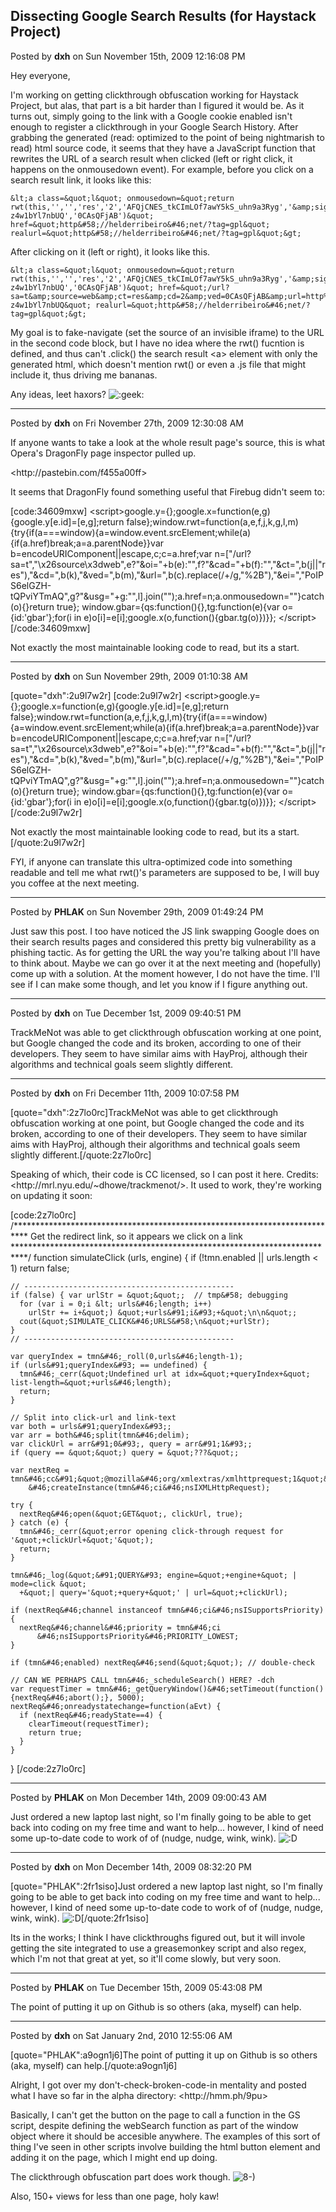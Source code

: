 ## Dissecting Google Search Results (for Haystack Project)
Posted by **dxh** on Sun November 15th, 2009 12:16:08 PM

Hey everyone,

I'm working on getting clickthrough obfuscation working for Haystack Project, but alas, that part is a bit harder than I figured it would be.  As it turns out, simply going to the link with a Google cookie enabled isn't enough to register a clickthrough in your Google Search History.  After grabbing the generated (read: optimized to the point of being nightmarish to read) html source code, it seems that they have a JavaScript function that rewrites the URL of a search result when clicked (left or right click, it happens on the onmousedown event).  For example, before you click on a search result link, it looks like this:

```
&lt;a class=&quot;l&quot; onmousedown=&quot;return rwt(this,'','','res','2','AFQjCNES_tkCImLOf7awY5kS_uhn9a3Ryg','&amp;sig2=o9xmv5ZAf-z4w1bYl7nbUQ','0CAsQFjAB')&quot; href=&quot;http&#58;//helderribeiro&#46;net/?tag=gpl&quot; realurl=&quot;http&#58;//helderribeiro&#46;net/?tag=gpl&quot;&gt;
```			
After clicking on it (left or right), it looks like this.

```
&lt;a class=&quot;l&quot; onmousedown=&quot;return rwt(this,'','','res','2','AFQjCNES_tkCImLOf7awY5kS_uhn9a3Ryg','&amp;sig2=o9xmv5ZAf-z4w1bYl7nbUQ','0CAsQFjAB')&quot; href=&quot;/url?sa=t&amp;source=web&amp;ct=res&amp;cd=2&amp;ved=0CAsQFjAB&amp;url=http%3A%2F%2Fhelderribeiro&#46;net%2F%3Ftag%3Dgpl&amp;ei=PZP_St_PDYy8sgPR2N2eCg&amp;usg=AFQjCNES_tkCImLOf7awY5kS_uhn9a3Ryg&amp;sig2=o9xmv5ZAf-z4w1bYl7nbUQ&quot; realurl=&quot;http&#58;//helderribeiro&#46;net/?tag=gpl&quot;&gt;
```
My goal is to fake-navigate (set the source of an invisible iframe) to the URL in the second code block, but I have no idea where the rwt() fucntion is defined, and thus can't .click() the search result &lt;a&gt; element with only the generated html, which doesn't mention rwt() or even a .js file that might include it, thus driving me bananas.

Any ideas, leet haxors?  <!-- s:geek: --><img src="{SMILIES_PATH}/icon_e_geek.gif" alt=":geek:" title="Geek" /><!-- s:geek: -->

--------------------------------------------------------------------------------

Posted by **dxh** on Fri November 27th, 2009 12:30:08 AM

If anyone wants to take a look at the whole result page's source, this is what Opera's DragonFly page inspector pulled up.

<http&#58;//pastebin&#46;com/f455a00ff>

It seems that DragonFly found something useful that Firebug didn't seem to:

[code:34609mxw]
&lt;script&gt;google&#46;y={};google&#46;x=function(e,g){google&#46;y&#91;e&#46;id&#93;=&#91;e,g&#93;;return false};window&#46;rwt=function(a,e,f,j,k,g,l,m){try{if(a===window){a=window&#46;event&#46;srcElement;while(a){if(a&#46;href)break;a=a&#46;parentNode}}var b=encodeURIComponent||escape,c;c=a&#46;href;var n=&#91;&quot;/url?sa=t&quot;,&quot;\x26source\x3dweb&quot;,e?&quot;&amp;oi=&quot;+b(e)&#58;&quot;&quot;,f?&quot;&amp;cad=&quot;+b(f)&#58;&quot;&quot;,&quot;&amp;ct=&quot;,b(j||&quot;res&quot;),&quot;&amp;cd=&quot;,b(k),&quot;&amp;ved=&quot;,b(m),&quot;&amp;url=&quot;,b(c)&#46;replace(/\+/g,&quot;%2B&quot;),&quot;&amp;ei=&quot;,&quot;PoIPS6elGZH-tQPviYTmAQ&quot;,g?&quot;&amp;usg=&quot;+g&#58;&quot;&quot;,l&#93;&#46;join(&quot;&quot;);a&#46;href=n;a&#46;onmousedown=&quot;&quot;}catch(o){}return true};
window&#46;gbar={qs&#58;function(){},tg&#58;function(e){var o={id&#58;'gbar'};for(i in e)o&#91;i&#93;=e&#91;i&#93;;google&#46;x(o,function(){gbar&#46;tg(o)})}};
&lt;/script&gt;
[/code:34609mxw]

Not exactly the most maintainable looking code to read, but its a start.

--------------------------------------------------------------------------------

Posted by **dxh** on Sun November 29th, 2009 01:10:38 AM

[quote=&quot;dxh&quot;:2u9l7w2r]
[code:2u9l7w2r]
&lt;script&gt;google&#46;y={};google&#46;x=function(e,g){google&#46;y&#91;e&#46;id&#93;=&#91;e,g&#93;;return false};window&#46;rwt=function(a,e,f,j,k,g,l,m){try{if(a===window){a=window&#46;event&#46;srcElement;while(a){if(a&#46;href)break;a=a&#46;parentNode}}var b=encodeURIComponent||escape,c;c=a&#46;href;var n=&#91;&quot;/url?sa=t&quot;,&quot;\x26source\x3dweb&quot;,e?&quot;&amp;oi=&quot;+b(e)&#58;&quot;&quot;,f?&quot;&amp;cad=&quot;+b(f)&#58;&quot;&quot;,&quot;&amp;ct=&quot;,b(j||&quot;res&quot;),&quot;&amp;cd=&quot;,b(k),&quot;&amp;ved=&quot;,b(m),&quot;&amp;url=&quot;,b(c)&#46;replace(/\+/g,&quot;%2B&quot;),&quot;&amp;ei=&quot;,&quot;PoIPS6elGZH-tQPviYTmAQ&quot;,g?&quot;&amp;usg=&quot;+g&#58;&quot;&quot;,l&#93;&#46;join(&quot;&quot;);a&#46;href=n;a&#46;onmousedown=&quot;&quot;}catch(o){}return true};
window&#46;gbar={qs&#58;function(){},tg&#58;function(e){var o={id&#58;'gbar'};for(i in e)o&#91;i&#93;=e&#91;i&#93;;google&#46;x(o,function(){gbar&#46;tg(o)})}};
&lt;/script&gt;
[/code:2u9l7w2r]

Not exactly the most maintainable looking code to read, but its a start.[/quote:2u9l7w2r]

FYI, if anyone can translate this ultra-optimized code into something readable and tell me what rwt()'s parameters are supposed to be, I will buy you coffee at the next meeting.

--------------------------------------------------------------------------------

Posted by **PHLAK** on Sun November 29th, 2009 01:49:24 PM

Just saw this post.  I too have noticed the JS link swapping Google does on their search results pages and considered this pretty big vulnerability as a phishing tactic.  As for getting the URL the way you're talking about I'll have to think about.  Maybe we can go over it at the next meeting and (hopefully) come up with a solution.  At the moment however, I do not have the time.  I'll see if I can make some though, and let you know if I figure anything out.

--------------------------------------------------------------------------------

Posted by **dxh** on Tue December 1st, 2009 09:40:51 PM

TrackMeNot was able to get clickthrough obfuscation working at one point, but Google changed the code and its broken, according to one of their developers.  They seem to have similar aims with HayProj, although their algorithms and technical goals seem slightly different.

--------------------------------------------------------------------------------

Posted by **dxh** on Fri December 11th, 2009 10:07:58 PM

[quote=&quot;dxh&quot;:2z7lo0rc]TrackMeNot was able to get clickthrough obfuscation working at one point, but Google changed the code and its broken, according to one of their developers.  They seem to have similar aims with HayProj, although their algorithms and technical goals seem slightly different.[/quote:2z7lo0rc]

Speaking of which, their code is CC licensed, so I can post it here.  Credits: <http&#58;//mrl&#46;nyu&#46;edu/~dhowe/trackmenot/>.  It used to work, they're working on updating it soon:

[code:2z7lo0rc]  /***************************************************************************
  Get the redirect link, so it appears we click on a link
  ***************************************************************************/
  function simulateClick (urls, engine) 
  {
    if (!tmn&#46;enabled || urls&#46;length &lt; 1) return false;
    
    // -----------------------------------------------
    if (false) { var urlStr = &quot;&quot;;  // tmp&#58; debugging
      for (var i = 0;i &lt; urls&#46;length; i++) 
        urlStr += i+&quot;) &quot;+urls&#91;i&#93;+&quot;\n\n&quot;;
      cout(&quot;SIMULATE_CLICK&#46;URLS&#58;\n&quot;+urlStr);
    }
    // -----------------------------------------------
    
    var queryIndex = tmn&#46;_roll(0,urls&#46;length-1);
    if (urls&#91;queryIndex&#93; == undefined) {
      tmn&#46;_cerr(&quot;Undefined url at idx=&quot;+queryIndex+&quot; list-length=&quot;+urls&#46;length);
      return;
    }

    // Split into click-url and link-text 
    var both = urls&#91;queryIndex&#93;;
    var arr = both&#46;split(tmn&#46;delim);   
    var clickUrl = arr&#91;0&#93;, query = arr&#91;1&#93;;
    if (query == &quot;&quot;) query = &quot;???&quot;;

    var nextReq = tmn&#46;cc&#91;&quot;@mozilla&#46;org/xmlextras/xmlhttprequest;1&quot;&#93;
        &#46;createInstance(tmn&#46;ci&#46;nsIXMLHttpRequest);
        
    try {
      nextReq&#46;open(&quot;GET&quot;, clickUrl, true);
    } catch (e) {
      tmn&#46;_cerr(&quot;error opening click-through request for '&quot;+clickUrl+&quot;'&quot;);
      return;
    }
    
    tmn&#46;_log(&quot;&#91;QUERY&#93; engine=&quot;+engine+&quot; | mode=click &quot;
      +&quot;| query='&quot;+query+&quot;' | url=&quot;+clickUrl);
  
    if (nextReq&#46;channel instanceof tmn&#46;ci&#46;nsISupportsPriority) { 
      nextReq&#46;channel&#46;priority = tmn&#46;ci
          &#46;nsISupportsPriority&#46;PRIORITY_LOWEST;
    }
          
    if (tmn&#46;enabled) nextReq&#46;send(&quot;&quot;); // double-check

    // CAN WE PERHAPS CALL tmn&#46;_scheduleSearch() HERE? -dch
    var requestTimer = tmn&#46;_getQueryWindow()&#46;setTimeout(function() {nextReq&#46;abort();}, 5000);
    nextReq&#46;onreadystatechange=function(aEvt) {
      if (nextReq&#46;readyState==4) {
        clearTimeout(requestTimer);
        return true;
      }
    }
  }
[/code:2z7lo0rc]

--------------------------------------------------------------------------------

Posted by **PHLAK** on Mon December 14th, 2009 09:00:43 AM

Just ordered a new laptop last night, so I'm finally going to be able to get back into coding on my free time and want to help... however, I kind of need some up-to-date code to work of of (nudge, nudge, wink, wink). <!-- s:D --><img src="{SMILIES_PATH}/icon_e_biggrin.gif" alt=":D" title="Very Happy" /><!-- s:D -->

--------------------------------------------------------------------------------

Posted by **dxh** on Mon December 14th, 2009 08:32:20 PM

[quote=&quot;PHLAK&quot;:2fr1siso]Just ordered a new laptop last night, so I'm finally going to be able to get back into coding on my free time and want to help... however, I kind of need some up-to-date code to work of of (nudge, nudge, wink, wink). <!-- s:D --><img src="{SMILIES_PATH}/icon_e_biggrin.gif" alt=":D" title="Very Happy" /><!-- s:D -->[/quote:2fr1siso]

Its in the works; I think I have clickthroughs figured out, but it will invole getting the site integrated to use a greasemonkey script and also regex, which I'm not that great at yet, so it'll come slowly, but very soon.

--------------------------------------------------------------------------------

Posted by **PHLAK** on Tue December 15th, 2009 05:43:08 PM

The point of putting it up on Github is so others (aka, myself) can help.

--------------------------------------------------------------------------------

Posted by **dxh** on Sat January 2nd, 2010 12:55:06 AM

[quote=&quot;PHLAK&quot;:a9ogn1j6]The point of putting it up on Github is so others (aka, myself) can help.[/quote:a9ogn1j6]

Alright, I got over my don't-check-broken-code-in mentality and posted what I have so far in the alpha directory: <http&#58;//hmm&#46;ph/9pu>

Basically, I can't get the button on the page to call a function in the GS script, despite defining the webSearch function as part of the window object where it should be accesible anywhere.  The examples of this sort of thing I've seen in other scripts involve building the html button element and adding it on the page, which I might end up doing.

The clickthrough obfuscation part does work though.  <!-- s8-) --><img src="{SMILIES_PATH}/icon_cool.gif" alt="8-)" title="Cool" /><!-- s8-) --> 

Also, 150+ views for less than one page, holy kaw!
